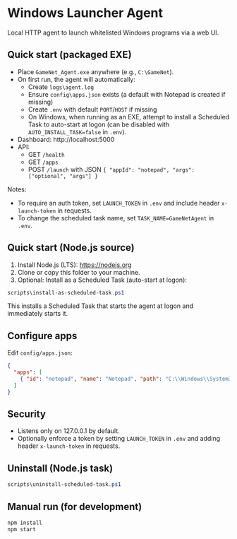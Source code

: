 # Windows Launcher Agent

Local HTTP agent to launch whitelisted Windows programs via a web UI.

## Quick start (packaged EXE)

- Place `GameNet_Agent.exe` anywhere (e.g., `C:\GameNet`).
- On first run, the agent will automatically:
  - Create `logs\agent.log`
  - Ensure `config\apps.json` exists (a default with Notepad is created if missing)
  - Create `.env` with default `PORT`/`HOST` if missing
  - On Windows, when running as an EXE, attempt to install a Scheduled Task to auto-start at logon (can be disabled with `AUTO_INSTALL_TASK=false` in `.env`).
- Dashboard: http://localhost:5000
- API:
  - GET `/health`
  - GET `/apps`
  - POST `/launch` with JSON `{ "appId": "notepad", "args": ["optional", "args"] }`

Notes:
- To require an auth token, set `LAUNCH_TOKEN` in `.env` and include header `x-launch-token` in requests.
- To change the scheduled task name, set `TASK_NAME=GameNetAgent` in `.env`.

## Quick start (Node.js source)

1. Install Node.js (LTS): https://nodejs.org
2. Clone or copy this folder to your machine.
3. Optional: Install as a Scheduled Task (auto-start at logon):

```powershell
scripts\install-as-scheduled-task.ps1
```

This installs a Scheduled Task that starts the agent at logon and immediately starts it.

## Configure apps

Edit `config/apps.json`:

```json
{
  "apps": [
    { "id": "notepad", "name": "Notepad", "path": "C:\\Windows\\System32\\notepad.exe", "args": [] }
  ]
}
```

## Security

- Listens only on 127.0.0.1 by default.
- Optionally enforce a token by setting `LAUNCH_TOKEN` in `.env` and adding header `x-launch-token` in requests.

## Uninstall (Node.js task)

```powershell
scripts\uninstall-scheduled-task.ps1
```

## Manual run (for development)

```bash
npm install
npm start
```